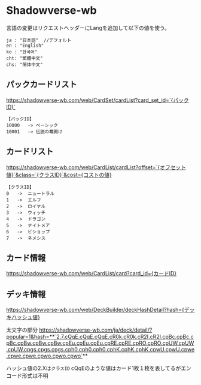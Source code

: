 
# Shadowverse-wb
言語の変更はリクエストヘッダーにLangを追加して以下の値を使う。
```
ja : "日本語"	//デフォルト
en : "English"
ko : "한국어"
cht: "繁體中文"
chs: "简体中文"
```

## パックカードリスト

https://shadowverse-wb.com/web/CardSet/cardList?card_set_id=`{パックID}`

```
【パックID】
10000   -> ベーシック   
10001   -> 伝説の幕開け
```
## カードリスト
https://shadowverse-wb.com/web/CardList/cardList?offset=`{オフセット値}`&class=`{クラスID}`&cost={コストの値}

```
【クラスID】
0   ->  ニュートラル
1   ->  エルフ
2   ->  ロイヤル
3   ->  ウィッチ
4   ->  ドラゴン
5   ->  ナイトメア
6   ->  ビショップ
7   ->  ネメシス
```
  

## カード情報
https://shadowverse-wb.com/web/CardList/card?card_id={カードID}

## デッキ情報
https://shadowverse-wb.com/web/DeckBuilder/deckHashDetail?hash={デッキハッシュ値}

太文字の部分
https://shadowverse-wb.com/ja/deck/detail/?popular=1&hash=**`2.7.cQqE.cQqE.cQqE.cR0k.cR0k.cR2I.cR2I.cpBc.cpBc.cpBc.cpBw.cpBw.cpBw.cpEu.cpEu.cpEu.cpRE.cpRE.cpRO.cpRO.cpUW.cpUW.cpUW.cpgs.cpgs.cpgs.cph0.cph0.cph0.cphK.cphK.cphK.cpwU.cpwU.cpwe.cpwe.cpwe.cpwo.cpwo.cpwo`**

ハッシュ値の2.Xは`クラスID`
cQqEのような値はカード1枚１枚を表してるがエンコード形式は不明
